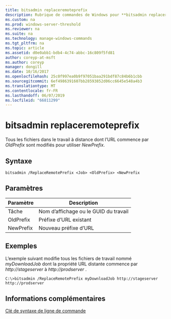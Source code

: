 ```yaml
---
title: bitsadmin replaceremoteprefix
description: Rubrique de commandes de Windows pour **bitsadmin replaceremoteprefix** -tous les fichiers dans le travail à distance dont l’URL commence par *OldPrefix* sont modifiés pour utiliser *NewPrefix*.
ms.custom: na
ms.prod: windows-server-threshold
ms.reviewer: na
ms.suite: na
ms.technology: manage-windows-commands
ms.tgt_pltfrm: na
ms.topic: article
ms.assetid: d0e0abb1-bdb4-4c74-abbc-16c809f5fd81
author: coreyp-at-msft
ms.author: coreyp
manager: dongill
ms.date: 10/16/2017
ms.openlocfilehash: 25c0f997ea0b9f97051baa291bdf87c84b6b1cbb
ms.sourcegitcommit: 6ef4986391607bb28593852d06cc6645e548a4b3
ms.translationtype: MT
ms.contentlocale: fr-FR
ms.lasthandoff: 06/07/2019
ms.locfileid: "66811299"
---
```

# <a name="bitsadmin-replaceremoteprefix"></a>bitsadmin replaceremoteprefix

Tous les fichiers dans le travail à distance dont l’URL commence par *OldPrefix* sont modifiés pour utiliser *NewPrefix*.

## <a name="syntax"></a>Syntaxe

```
bitsadmin /ReplaceRemotePrefix <Job> <OldPrefix> <NewPrefix
```

## <a name="parameters"></a>Paramètres

|Paramètre|Description|
|---------|-----------|
|Tâche|Nom d’affichage ou le GUID du travail|
|OldPrefix|Préfixe d’URL existant|
|NewPrefix|Nouveau préfixe d’URL|

## <a name="examples"></a>Exemples

L’exemple suivant modifie tous les fichiers de travail nommé *myDownloadJob* dont la propriété URL distante commence par *http://stageserver* à *http://prodserver* .

```
C:\>bitsadmin /ReplaceRemotePrefix myDownloadJob http://stageserver http://prodserver
```

## <a name="additional-information"></a>Informations complémentaires

[Clé de syntaxe de ligne de commande](command-line-syntax-key.md)